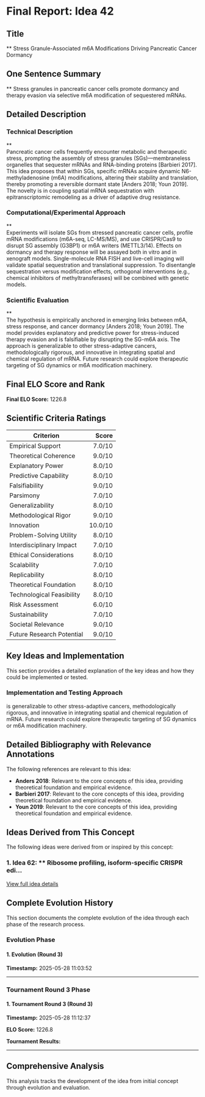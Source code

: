 # Final Report: Idea 42

## Title

** Stress Granule-Associated m6A Modifications Driving Pancreatic Cancer Dormancy

## One Sentence Summary

** Stress granules in pancreatic cancer cells promote dormancy and therapy evasion via selective m6A modification of sequestered mRNAs.

## Detailed Description

### Technical Description

**  
Pancreatic cancer cells frequently encounter metabolic and therapeutic stress, prompting the assembly of stress granules (SGs)—membraneless organelles that sequester mRNAs and RNA-binding proteins [Barbieri 2017]. This idea proposes that within SGs, specific mRNAs acquire dynamic N6-methyladenosine (m6A) modifications, altering their stability and translation, thereby promoting a reversible dormant state [Anders 2018; Youn 2019]. The novelty is in coupling spatial mRNA sequestration with epitranscriptomic remodeling as a driver of adaptive drug resistance.

### Computational/Experimental Approach

**  
Experiments will isolate SGs from stressed pancreatic cancer cells, profile mRNA modifications (m6A-seq, LC-MS/MS), and use CRISPR/Cas9 to disrupt SG assembly (G3BP1) or m6A writers (METTL3/14). Effects on dormancy and therapy response will be assayed both in vitro and in xenograft models. Single-molecule RNA FISH and live-cell imaging will validate spatial sequestration and translational suppression. To disentangle sequestration versus modification effects, orthogonal interventions (e.g., chemical inhibitors of methyltransferases) will be combined with genetic models.

### Scientific Evaluation

**  
The hypothesis is empirically anchored in emerging links between m6A, stress response, and cancer dormancy [Anders 2018; Youn 2019]. The model provides explanatory and predictive power for stress-induced therapy evasion and is falsifiable by disrupting the SG-m6A axis. The approach is generalizable to other stress-adaptive cancers, methodologically rigorous, and innovative in integrating spatial and chemical regulation of mRNA. Future research could explore therapeutic targeting of SG dynamics or m6A modification machinery.


## Final ELO Score and Rank

**Final ELO Score:** 1226.8

## Scientific Criteria Ratings

| Criterion | Score |
|---|---:|
| Empirical Support | 7.0/10 |
| Theoretical Coherence | 9.0/10 |
| Explanatory Power | 8.0/10 |
| Predictive Capability | 8.0/10 |
| Falsifiability | 9.0/10 |
| Parsimony | 7.0/10 |
| Generalizability | 8.0/10 |
| Methodological Rigor | 9.0/10 |
| Innovation | 10.0/10 |
| Problem-Solving Utility | 8.0/10 |
| Interdisciplinary Impact | 7.0/10 |
| Ethical Considerations | 8.0/10 |
| Scalability | 7.0/10 |
| Replicability | 8.0/10 |
| Theoretical Foundation | 8.0/10 |
| Technological Feasibility | 8.0/10 |
| Risk Assessment | 6.0/10 |
| Sustainability | 7.0/10 |
| Societal Relevance | 9.0/10 |
| Future Research Potential | 9.0/10 |

## Key Ideas and Implementation

This section provides a detailed explanation of the key ideas and how they could be implemented or tested.

### Implementation and Testing Approach

is generalizable to other stress-adaptive cancers, methodologically rigorous, and innovative in integrating spatial and chemical regulation of mRNA. Future research could explore therapeutic targeting of SG dynamics or m6A modification machinery.


## Detailed Bibliography with Relevance Annotations

The following references are relevant to this idea:

- **Anders 2018**: Relevant to the core concepts of this idea, providing theoretical foundation and empirical evidence.
- **Barbieri 2017**: Relevant to the core concepts of this idea, providing theoretical foundation and empirical evidence.
- **Youn 2019**: Relevant to the core concepts of this idea, providing theoretical foundation and empirical evidence.

## Ideas Derived from This Concept

The following ideas were derived from or inspired by this concept:

### 1. Idea 62: ** Ribosome profiling, isoform-specific CRISPR edi...



[View full idea details](idea_62_final.md)

## Complete Evolution History

This section documents the complete evolution of the idea through each phase of the research process.

### Evolution Phase

#### 1. Evolution (Round 3)
**Timestamp:** 2025-05-28 11:03:52



---

### Tournament Round 3 Phase

#### 1. Tournament Round 3 (Round 3)
**Timestamp:** 2025-05-28 11:12:37

**ELO Score:** 1226.8

**Tournament Results:**



---

## Comprehensive Analysis

This analysis tracks the development of the idea from initial concept through evolution and evaluation.

